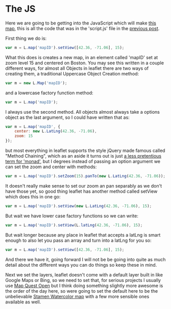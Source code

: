 The JS
===

Here we are going to be getting into the JavaScript which will make [this map](http://calvinmetcalf.github.com/leaflet.demos), this is all the code that was in the 'script.js' file in the [previous post](1-html.md).

First thing we do is:

```js
var m = L.map('mapID').setView([42.36, -71.06], 15);
```

What this does is creates a new map, in an element called 'mapID' set at zoom level 15 and centered on Boston.  You may see this written in a couple different ways, for almost all Objects in leaflet there are two ways of creating them, a traditional Uppercase Object Creation method:

```js
var m = new L.Map('mapID');
```

and a lowercase factory function method:

```js
var m = L.map('mapID');
```

I always use the second method.  All objects almost always take a options object as the last argument, so I could have written that as:

```js
var m = L.map('mapID', {
    center: new L.LatLng(42.36, -71.06),
    zoom: 15
});
```

but most everything in leaflet supports the style jQuery made famous called "Method Chaining", which as an aside it turns out is just [a less pretentious term for 'monad'](http://blog.jorgenschaefer.de/2013/01/monads-for-normal-programmers.html), but I degrees instead of passing an option argument we can set the zoom and center with methods:

```js
var m = L.map('mapID').setZoom(15).panTo(new L.LatLng(42.36, -71.06));
```

It doesn't really make sense to set our zoom an pan separably as we don't have those yet, so good thing leaflet has another method called setView which does this in one go:

```js
var m = L.map('mapID').setView(new L.LatLng(42.36, -71.06), 15);
```

But wait we have lower case factory functions so we can write:

```js
var m = L.map('mapID').setView(L.latLng(42.36, -71.06), 15);
```

But wait longer because any place in leaflet that accepts a latLng is smart enough to also let you pass an array and turn into a latLng for you so:

```js
var m = L.map('mapID').setView([42.36, -71.06], 15);
```

And there we have it, going forward I will not be be going into quite as much detail about the different ways you can do things so keep these in mind.  

Next we set the layers, leaflet doesn't come with a default layer built in like Google Maps or Bing, so we need to set that, for serious projects I usually use [Map Quest Open](http://open.mapquest.com/) but I think doing something slightly more awesome is the order of the day here, so were going to set the default here to be the unbelievable [Stamen Watercolor map](http://maps.stamen.com/watercolor/) with a few more sensible ones available as well. 
